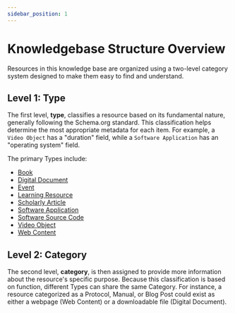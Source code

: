 ```yaml
---
sidebar_position: 1
---
```


# Knowledgebase Structure Overview

Resources in this knowledge base are organized using a two-level category system designed to make them easy to find and understand.

## Level 1: Type

The first level, **type**, classifies a resource based on its fundamental nature, generally following the Schema.org standard. This classification helps determine the most appropriate metadata for each item. For example, a `Video Object` has a "duration" field, while a `Software Application` has an "operating system" field.

The primary Types include:

- [Book](./book)
- [Digital Document](./digital-document)
- [Event](./event)
- [Learning Resource](./learning-resource)
- [Scholarly Article](./scholarly-article)
- [Software Application](./software-application)
- [Software Source Code](./software-source-code)
- [Video Object](./video-object)
- [Web Content](./web-content)

## Level 2: Category

The second level, **category**, is then assigned to provide more information about the resource's specific purpose. Because this classification is based on function, different Types can share the same Category. For instance, a resource categorized as a Protocol, Manual, or Blog Post could exist as either a webpage (Web Content) or a downloadable file (Digital Document).
